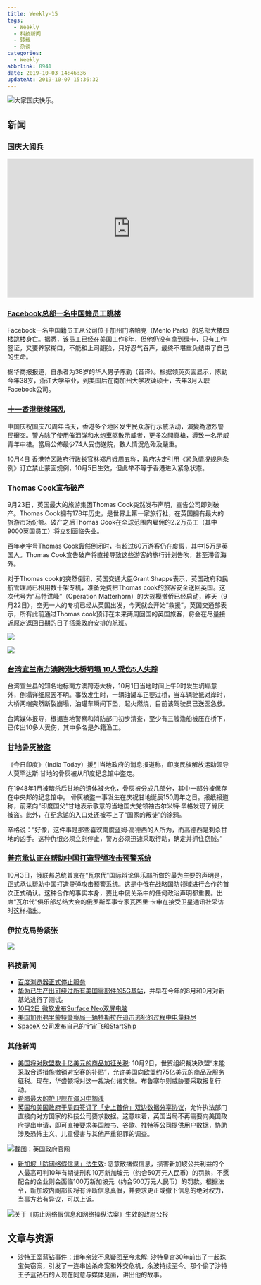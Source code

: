 ```yaml
---
title: Weekly-15
tags:
  - Weekly
  - 科技新闻
  - 转载
  - 杂谈
categories:
  - Weekly
abbrlink: 8941
date: 2019-10-03 14:46:36
updateAt: 2019-10-07 15:36:32
---
```


![大家国庆快乐。](https://imgs.codewoody.com/uploads/big/2a13a1f6e2fc5597d43f109d84c99528.jpg)

<!--less-->

## 新闻

### 国庆大阅兵

<iframe width="560" height="315" src="https://www.youtube.com/embed/TypEKtdYN6w" frameborder="0" allow="accelerometer; autoplay; encrypted-media; gyroscope; picture-in-picture" allowfullscreen></iframe>

### [Facebook总部一名中国籍员工跳楼](https://www.williamlong.info/archives/5838.html)

Facebook一名中国籍员工从公司位于加州门洛帕克（Menlo Park）的总部大楼四楼跳楼身亡。据悉，该员工已经在美国工作8年，但他仍没有拿到绿卡，只有工作签证，又要养家糊口，不能和上司翻脸，只好忍气吞声，最终不堪重负结束了自己的生命。

据华商报报道，自杀者为38岁的华人男子陈勤（音译）。根据领英页面显示，陈勤今年38岁，浙江大学毕业，到美国后在南加州大学攻读硕士，去年3月入职Facebook公司。

### [十一香港继续骚乱](https://www.dw.com/zh/香港十一多区衝突﹕警開六槍-一人中彈重伤/a-50656186?maca=chi-rss-chi-all-1127-rdf)

中国庆祝国庆70周年当天，香港多个地区发生民众游行示威活动，演變為激烈警民衝突。警方除了使用催泪弹和水炮車驱散示威者，更多次開真槍，導致一名示威青年中槍。當局公佈最少74人受伤送院，數人情況危殆及嚴重。

10月4日 香港特区政府行政长官林郑月娥周五称，政府决定引用《紧急情况规例条例》订立禁止蒙面规例，10月5日生效，但此举不等于香港进入紧急状态。

### Thomas Cook宣布破产

9月23日，英国最大的旅游集团Thomas Cook突然发布声明，宣告公司即刻破产。Thomas Cook拥有178年历史，是世界上第一家旅行社，在英国拥有最大的旅游市场份额。破产之后Thomas Cook在全球范围内雇佣的2.2万员工（其中9000英国员工）将立刻面临失业。

百年老字号Thomas Cook轰然倒闭时，有超过60万游客仍在度假，其中15万是英国人。Thomas Cook宣告破产将直接导致这些游客的旅行计划告吹，甚至滞留海外。

对于Thomas cook的突然倒闭，英国交通大臣Grant Shapps表示，英国政府和民航管理局已租用数十架专机，准备免费把Thomas cook的旅客安全送回英国。这次代号为“马特洪峰”（Operation Matterhorn）的大规模撤侨已经启动，昨天（9月22日），空无一人的专机已经从英国出发，今天就会开始“救援”。英国交通部表示，所有此前通过Thomas cook预订在未来两周回国的英国旅客，将会在尽量接近原定返回日期的日子搭乘政府安排的航班。

![](https://imgs.codewoody.com/uploads/big/cafb19f6ac0d0b2d4860d5b61686da8b.jpg)

![](https://imgs.codewoody.com/uploads/big/7f13b09098bd86acff10e007f45ba8e2.jpg)

### [台湾宜兰南方澳跨港大桥坍塌 10人受伤5人失踪](http://www.rfi.fr/cn/%E6%94%BF%E6%B2%BB/20191001-%E5%8F%B0%E6%B9%BE%E5%AE%9C%E5%85%B0%E5%8D%97%E6%96%B9%E6%BE%B3%E8%B7%A8%E6%B8%AF%E5%A4%A7%E6%A1%A5%E5%9D%8D%E5%A1%8C-10%E4%BA%BA%E5%8F%97%E4%BC%A45%E4%BA%BA%E5%A4%B1%E8%B8%AA)

台湾宜兰县的知名地标南方澳跨港大桥，10月1日当地时间上午9时发生坍塌意外，倒塌详细原因不明。事故发生时，一辆油罐车正要过桥，当车辆驶抵对岸时，大桥两端突然断裂崩塌，油罐车瞬间下坠，起火燃烧，目前该驾驶员已送医急救。

台湾媒体报导，根据当地警察和消防部门初步清查，至少有三艘渔船被压在桥下，已传出10多人受伤，其中多名是外籍渔工。

### [甘地骨灰被盗](http://sputniknews.cn/society/201910041029740835/)

《今日印度》（India Today）援引当地政府的消息报道称，印度民族解放运动领导人莫罕达斯∙甘地的骨灰被从印度纪念馆中盗走。

在1948年1月被暗杀后甘地的遗体被火化，骨灰被分成几部分，其中一部分被保存在中央邦的纪念馆中。
骨灰被盗一事发生在庆祝甘地诞辰150周年之日。报纸报道称，前来向“印度国父“甘地表示敬意的当地国大党领袖古尔米特∙辛格发现了骨灰被盗。此外，在纪念馆的入口处还被写上了“国家的叛徒”的涂鸦。

辛格说：“好像，这件事是那些喜欢南度蓝姆∙高德西的人所为，而高德西是刺杀甘地的凶手。这种仇恨必须立刻停止，警方必须迅速采取行动，确定并抓住窃贼。”

### [普京承认正在帮助中国打造导弹攻击预警系统](http://sputniknews.cn/opinion/201910041029742216/)

10月3日，俄联邦总统普京在“瓦尔代”国际辩论俱乐部所做的最为主要的声明是，正式承认帮助中国打造导弹攻击预警系统。这是中俄在战略国防领域进行合作的首次正式确认。这种合作的事实本身，要比中俄关系中的任何政治声明都重要。出席“瓦尔代”俱乐部总结大会的俄罗斯军事专家瓦西里·卡申在接受卫星通讯社采访时这样指出。

### 伊拉克局势紧张

![](https://imgs.codewoody.com/uploads/big/117f1266f837ef35feec15e5ae36387e.jpg)

### 科技新闻

- [百度浏览器正式停止服务](https://www.williamlong.info/archives/5843.html)
- [华为已生产出可绕过所有美国零部件的5G基站](https://www.williamlong.info/archives/5842.html)，并早在今年的8月和9月对新基站进行了测试。
- [10月2日 微软发布Surface Neo双屏电脑](https://www.zhihu.com/question/348872920)
- [美国加州弗里蒙特警察局一辆特斯拉在追击逃犯的过程中电量耗尽](https://www.eastbaytimes.com/2019/09/24/fremont-police-tesla-runs-low-on-juice-during-high-speed-chase/)
- [SpaceX 公司发布自己的宇宙飞船StartShip](https://arstechnica.com/features/2019/09/after-starship-unveiling-mars-seems-a-little-closer/)

### 其他新闻

- [美国将对欧盟数十亿美元的商品加征关税](https://www.dw.com/zh/美国将对欧盟数十亿商品征收关税/a-50688175?maca=chi-rss-chi-all-1127-rdf): 10月2日，世贸组织裁决欧盟“未能采取合适措施撤销对空客的补贴”，允许美国向欧盟约75亿美元的商品及服务征税。现在，华盛顿将对这一裁决付诸实施。布鲁塞尔则威胁要采取报复行动。
- [希腊最大的护卫舰在演习中搁浅](http://sputniknews.cn/society/201910041029740217/)
- [英国和美国政府于周四签订了「史上首份」双边数据分享协议](https://www.guancha.cn/internation/2019_10_06_520380.shtml)，允许执法部门直接向对方国家的科技公司要求数据。这意味着，英国当局不再需要向美国政府提出申请，即可直接要求美国脸书、谷歌、推特等公司提供用户数据，协助涉及恐怖主义、儿童侵害与其他严重犯罪的调查。

![截图：英国政府官网](https://imgs.codewoody.com/uploads/big/5fcb07e374cc99a160874d00b37135b4.jpg)

- [新加坡「防网络假信息」法生效](https://www.guancha.cn/internation/2019_10_05_520286.shtml): 恶意散播假信息，损害新加坡公共利益的个人最高可判10年有期徒刑和10万新加坡元（约合50万元人民币）的罚款，不愿配合的企业则会面临100万新加坡元（约合500万元人民币）的罚款。根据法令，新加坡内阁部长将有评断信息真假，并要求更正或撤下信息的绝对权力，当事方若有异议，可以上诉。

![关于《防止网络假信息和网络操纵法案》生效的政府公报](https://imgs.codewoody.com/uploads/big/288b1ab7b3160106fbb70dd81abea8e5.jpg)

## 文章与资源

- [沙特王室蓝钻事件：卅年余波不息疑团至今未解](https://www.bbc.com/zhongwen/simp/world-49878585): 沙特皇宫30年前出了一起珠宝失窃案，引发了一连串凶杀命案和外交危机，余波持续至今。那个偷了沙特王子蓝钻石的人现在同意与媒体见面，讲出他的故事。

